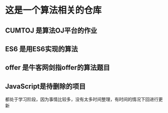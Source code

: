 # 这是一个算法相关的仓库

## CUMTOJ 是算法OJ平台的作业

## ES6 是用ES6实现的算法

## offer 是牛客网剑指offer的算法题目


## JavaScript是待删除的项目


都处于学习阶段，因为事情比较多，没有太多时间整理，有时间的情况下回进行更新